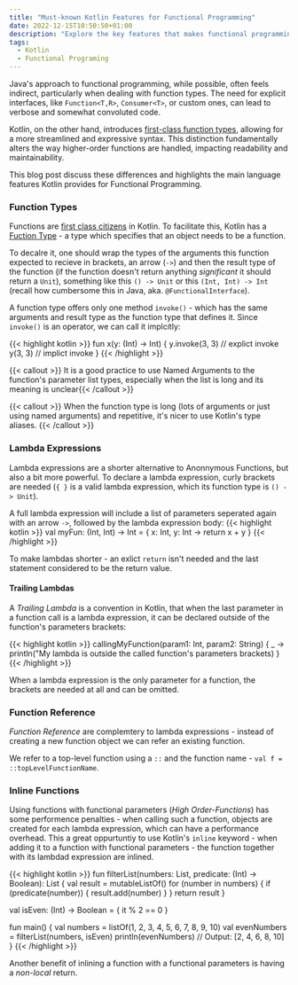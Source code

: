```yaml
---
title: "Must-known Kotlin Features for Functional Programming"
date: 2022-12-15T10:50:50+01:00
description: "Explore the key features that makes functional programming in Kotlin a pleasure, including function types, lambda expressions, and method references"
tags:
  - Kotlin
  - Functional Programing
---
```

Java's approach to functional programming, while possible, often feels indirect, particularly when dealing with function types. The need for explicit interfaces, like `Function<T,R>`, `Consumer<T>`, or custom ones, can lead to verbose and somewhat convoluted code. 

Kotlin, on the other hand, introduces [first-class function types](https://en.wikipedia.org/wiki/First-class_function), allowing for a more streamlined and expressive syntax. This distinction fundamentally alters the way higher-order functions are handled, impacting readability and maintainability. 

This blog post discuss these differences and highlights the main language features Kotlin provides for Functional Programming.

### Function Types
Functions are [first class citizens](https://en.wikipedia.org/wiki/First-class_function) in Kotlin. To facilitate this, Kotlin has a [Fuction Type](https://kotlinlang.org/docs/lambdas.html#function-types) - a type which specifies that an object needs to be a function.

To decalre it, one should wrap the types of the arguments this function expected to recieve in brackets, an arrow (`->`) and then the result type of the function (if the function doesn't return anything _significant_ it should return a `Unit`), something like this `() -> Unit` or this `(Int, Int) -> Int` (recall how cumbersome this in Java, aka. `@FunctionalInterface`).

A function type offers only one method `invoke()` - which has the same arguments and result type as the function type that defines it. Since `invoke()` is an operator, we can call it implcitly:

{{< highlight kotlin >}}
fun x(y: (Int) -> Int) {
    y.invoke(3, 3) // explict invoke
    y(3, 3) // implict invoke
}
{{< /highlight >}}

{{< callout >}} It is a good practice to use Named Arguments to the function's parameter list types, especially when the list is long and its meaning is unclear{{< /callout >}}

{{< callout >}} When the function type is long (lots of arguments or just using named arguments) and repetitive, it's nicer to use Kotlin's  type aliases. {{< /callout >}}

### Lambda Expressions
Lambda expressions are a shorter alternative to Anonnymous Functions, but also a bit more powerful. To declare a lambda expression, curly brackets are needed (`{ }` is a valid lambda expression, which its function type is `() -> Unit`).

A full lambda expression will include a list of parameters seperated again with an arrow `->`, followed by the lambda expression body: 
{{< highlight kotlin >}} val myFun: (Int, Int) -> Int = { x: Int, y: Int -> return x + y } {{< /highlight >}}

To make lambdas shorter - an exlict `return` isn't needed and the last statement considered to be the return value.

#### Trailing Lambdas
A _Trailing Lambda_ is a convention in Kotlin, that when the last parameter in a function call is a lambda expression, it can be declared outside of the function's parameters brackets:

{{< highlight kotlin >}}
callingMyFunction(param1: Int, param2: String) {
    _ -> println("My lambda is outside the called function's parameters brackets)
}
{{< /highlight >}}

When a lambda expression is the only parameter for a function, the brackets are needed at all and can be omitted.

### Function Reference
_Function Reference_ are complemtery to lambda expressions - instead of creating a new function object we can refer an existing function. 

We refer to a top-level function using a `::` and the function name - `val f = ::topLevelFunctionName`.

### Inline Functions
Using functions with functional parameters (_High Order-Functions_) has some performence penalties - when calling such a function, objects are created for each lambda expression, which can have a performance overhead. This a great oppurtuntiy to use Kotlin's `inline` keyword - when adding it to a function with functional parameters - the function together with its lambdad expression are inlined.

{{< highlight kotlin >}}
fun filterList(numbers: List<Int>, predicate: (Int) -> Boolean): List<Int> {
    val result = mutableListOf<Int>()
    for (number in numbers) {
        if (predicate(number)) {
            result.add(number)
        }
    }
    return result
}

val isEven: (Int) -> Boolean = { it % 2 == 0 }

fun main() {
  val numbers = listOf(1, 2, 3, 4, 5, 6, 7, 8, 9, 10)
  val evenNumbers = filterList(numbers, isEven)
  println(evenNumbers) // Output: [2, 4, 6, 8, 10]
}
{{< /highlight >}}

Another benefit of inlining a function with a functional parameters is having a _non-local_ return.
